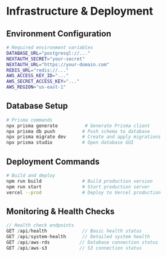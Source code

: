 # Infrastructure & Deployment

## Environment Configuration
```bash
# Required environment variables
DATABASE_URL="postgresql://..."
NEXTAUTH_SECRET="your-secret"
NEXTAUTH_URL="https://your-domain.com"
REDIS_URL="redis://..."
AWS_ACCESS_KEY_ID="..."
AWS_SECRET_ACCESS_KEY="..."
AWS_REGION="us-east-1"
```

## Database Setup
```bash
# Prisma commands
npx prisma generate          # Generate Prisma client
npx prisma db push          # Push schema to database
npx prisma migrate dev      # Create and apply migrations
npx prisma studio           # Open database GUI
```

## Deployment Commands
```bash
# Build and deploy
npm run build               # Build production version
npm run start               # Start production server
vercel --prod               # Deploy to Vercel production
```

## Monitoring & Health Checks
```typescript
// Health check endpoints
GET /api/health             // Basic health status
GET /api/system-health      // Detailed system health
GET /api/aws-rds           // Database connection status
GET /api/aws-s3            // S3 connection status
```
